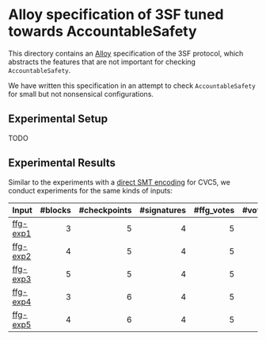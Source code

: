 # Alloy specification of 3SF tuned towards AccountableSafety

This directory contains an [Alloy][] specification of the 3SF protocol, which
abstracts the features that are not important for checking `AccountableSafety`.

We have written this specification in an attempt to check `AccountableSafety`
for small but not nonsensical configurations.

## Experimental Setup

TODO

## Experimental Results

Similar to the experiments with a [direct SMT encoding][smt-enc] for CVC5, we
conduct experiments for the same kinds of inputs:

| Input      | #blocks | #checkpoints | #signatures | #ffg_votes | #votes | runtime | memory  |
|------------|--------:|-------------:|------------:|-----------:|-------:|--------:|--------:|
| [ffg-exp1] |    3    |      5       |      4      |      5     |   12   |  4 sec  |  35 MB  |
| [ffg-exp2] |    4    |      5       |      4      |      5     |   12   | 10 sec  |  40 MB  |
| [ffg-exp3] |    5    |      5       |      4      |      5     |   12   | 15 sec  |  45 MB  |
| [ffg-exp4] |    3    |      6       |      4      |      5     |   12   | 11 sec  |  45 MB  |
| [ffg-exp5] |    4    |      6       |      4      |      5     |   12   | 33 sec  |  46 MB  |



<!-- References -->

[Alloy]: https://alloytools.org/
[smt-enc]: ../smt-spec/README.md
[ffg-exp1]: ./ffg-exp1.als
[ffg-exp2]: ./ffg-exp2.als
[ffg-exp3]: ./ffg-exp3.als
[ffg-exp4]: ./ffg-exp4.als
[ffg-exp5]: ./ffg-exp5.als